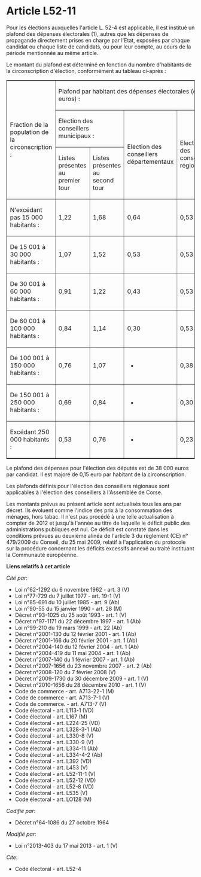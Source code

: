 # Article L52-11

Pour les élections auxquelles l'article L. 52-4 est applicable, il est institué un plafond des dépenses électorales (1),
autres que les dépenses de propagande directement prises en charge par l'Etat, exposées par chaque candidat ou chaque liste
de candidats, ou pour leur compte, au cours de la période mentionnée au même article. 

Le montant du plafond est déterminé en fonction du nombre d'habitants de la circonscription d'élection, conformément au
tableau ci-après : 

<table cellpadding="0" align="center" border="1" cellspacing="0">
  <tbody>
    <tr>
      <td rowspan="3" width="123">

Fraction de la population de la circonscription : 

</td>
      <td colspan="4" width="491">

Plafond par habitant des dépenses électorales (en euros) : 

</td>
    </tr>
    <tr>
      <td width="246" colspan="2">

Election des conseillers municipaux : 

</td>
      <td rowspan="2" width="123">

Election des conseillers départementaux 

</td>
      <td width="123" rowspan="2">

Election des conseillers régionaux 

</td>
    </tr>
    <tr>
      <td width="123">

Listes présentes au premier tour 

</td>
      <td width="123">

Listes présentes au second tour 

</td>
    </tr>
    <tr>
      <td width="123">

N'excédant pas 15 000 habitants : 

</td>
      <td width="123">

1,22 

</td>
      <td width="123">

1,68 

</td>
      <td width="123">

0,64 

</td>
      <td width="123">

0,53 

</td>
    </tr>
    <tr>
      <td width="123">

De 15 001 à 30 000 habitants : 

</td>
      <td width="123">

1,07 

</td>
      <td width="123">

1,52 

</td>
      <td width="123">

0,53 

</td>
      <td width="123">

0,53 

</td>
    </tr>
    <tr>
      <td width="123">

De 30 001 à 60 000 habitants : 

</td>
      <td width="123">

0,91 

</td>
      <td width="123">

1,22 

</td>
      <td width="123">

0,43 

</td>
      <td width="123">

0,53 

</td>
    </tr>
    <tr>
      <td width="123">

De 60 001 à 100 000 habitants : 

</td>
      <td width="123">

0,84 

</td>
      <td width="123">

1,14 

</td>
      <td width="123">

0,30 

</td>
      <td width="123">

0,53 

</td>
    </tr>
    <tr>
      <td width="123">

De 100 001 à 150 000 habitants : 

</td>
      <td width="123">

0,76 

</td>
      <td width="123">

1,07

</td>
      <td width="123">

-

</td>
      <td width="123">

0,38 

</td>
    </tr>
    <tr>
      <td width="123">

De 150 001 à 250 000 habitants : 

</td>
      <td width="123">

0,69 

</td>
      <td width="123">

0,84

</td>
      <td width="123">

-

</td>
      <td width="123">

0,30 

</td>
    </tr>
    <tr>
      <td width="123">

Excédant 250 000 habitants : 

</td>
      <td width="123">

0,53 

</td>
      <td width="123">

0,76

</td>
      <td width="123">

-

</td>
      <td width="123">

0,23 

</td>
    </tr>
  </tbody>
</table>

Le plafond des dépenses pour l'élection des députés est de 38 000 euros par candidat. Il est majoré de 0,15 euro par habitant
de la circonscription. 

Les plafonds définis pour l'élection des conseillers régionaux sont applicables à l'élection des conseillers à l'Assemblée de
Corse. 

Les montants prévus au présent article sont actualisés tous les ans par décret. Ils évoluent comme l'indice des prix à la
consommation des ménages, hors tabac. Il n'est pas procédé à une telle actualisation à compter de 2012 et jusqu'à l'année au
titre de laquelle le déficit public des administrations publiques est nul. Ce déficit est constaté dans les conditions
prévues au deuxième alinéa de l'article 3 du règlement (CE) n° 479/2009 du Conseil, du 25 mai 2009, relatif à l'application
du protocole sur la procédure concernant les déficits excessifs annexé au traité instituant la Communauté européenne.

**Liens relatifs à cet article**

_Cité par_:

  - Loi n°62-1292 du 6 novembre 1962 - art. 3 (V)
  - Loi n°77-729 du 7 juillet 1977 - art. 19-1 (V)
  - Loi n°85-691 du 10 juillet 1985 - art. 9 (Ab)
  - Loi n°90-55 du 15 janvier 1990 - art. 28 (M)
  - Décret n°93-1025 du 25 août 1993 - art. 1 (V)
  - Décret n°97-1171 du 22 décembre 1997 - art. 1 (Ab)
  - Loi n°99-210 du 19 mars 1999 - art. 22 (Ab)
  - Décret n°2001-130 du 12 février 2001 - art. 1 (Ab)
  - Décret n°2001-166 du 20 février 2001 - art. 1 (Ab)
  - Décret n°2004-140 du 12 février 2004 - art. 1 (Ab)
  - Décret n°2004-419 du 11 mai 2004 - art. 1 (Ab)
  - Décret n°2007-140 du 1 février 2007 - art. 1 (Ab)
  - Décret n°2007-1656 du 23 novembre 2007 - art. 2 (Ab)
  - Décret n°2008-120 du 7 février 2008 (V)
  - Décret n°2009-1730 du 30 décembre 2009 - art. 1 (V)
  - Décret n°2010-1656 du 28 décembre 2010 - art. 1 (V)
  - Code de commerce - art. A713-22-1 (M)
  - Code de commerce - art. A713-7-1 (V)
  - Code de commerce. - art. A713-7 (V)
  - Code électoral - art. L113-1 (VD)
  - Code électoral - art. L167 (M)
  - Code électoral - art. L224-25 (VD)
  - Code électoral - art. L328-3-1 (Ab)
  - Code électoral - art. L330-8 (V)
  - Code électoral - art. L330-9 (V)
  - Code électoral - art. L334-11 (Ab)
  - Code électoral - art. L334-4-2 (Ab)
  - Code électoral - art. L392 (VD)
  - Code électoral - art. L453 (V)
  - Code électoral - art. L52-11-1 (V)
  - Code électoral - art. L52-12 (VD)
  - Code électoral - art. L52-8 (VD)
  - Code électoral - art. L535 (V)
  - Code électoral - art. LO128 (M)

_Codifié par_:

  - Décret n°64-1086 du 27 octobre 1964

_Modifié par_:

  - Loi n°2013-403 du 17 mai 2013 - art. 1 (V)

_Cite_:

  - Code électoral - art. L52-4

